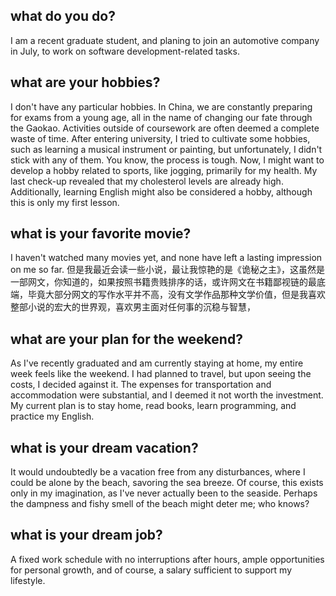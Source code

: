 ## what do you do?
I am a recent graduate student, and planing to join an automotive company in July,
to work on software development-related tasks.

## what are your hobbies?
I don't have any particular hobbies. In China, we are constantly preparing for exams from a young age, all in the name of changing our fate through the Gaokao. Activities outside of coursework are often deemed a complete waste of time. After entering university, I tried to cultivate some hobbies, such as learning a musical instrument or painting, but unfortunately, I didn't stick with any of them. You know, the process is tough. Now, I might want to develop a hobby related to sports, like jogging, primarily for my health. My last check-up revealed that my cholesterol levels are already high. Additionally, learning English might also be considered a hobby, although this is only my first lesson.

## what is your favorite movie?
I haven't watched many movies yet, and none have left a lasting impression on me so far. 但是我最近会读一些小说，最让我惊艳的是《诡秘之主》，这虽然是一部网文，你知道的，如果按照书籍贵贱排序的话，或许网文在书籍鄙视链的最底端，毕竟大部分网文的写作水平并不高，没有文学作品那种文学价值，但是我喜欢整部小说的宏大的世界观，喜欢男主面对任何事的沉稳与智慧，

## what are your plan for the weekend?
As I've recently graduated and am currently staying at home, my entire week feels like the weekend. I had planned to travel, but upon seeing the costs, I decided against it. The expenses for transportation and accommodation were substantial, and I deemed it not worth the investment. My current plan is to stay home, read books, learn programming, and practice my English.

## what is your dream vacation?
It would undoubtedly be a vacation free from any disturbances, where I could be alone by the beach, savoring the sea breeze. Of course, this exists only in my imagination, as I've never actually been to the seaside. Perhaps the dampness and fishy smell of the beach might deter me; who knows?
## what is your dream job?
A fixed work schedule with no interruptions after hours, ample opportunities for personal growth, and of course, a salary sufficient to support my lifestyle.